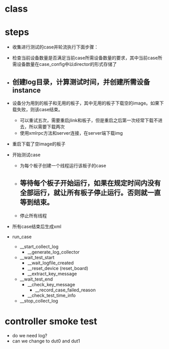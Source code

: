 # class





# steps
- 收集进行测试的case并轮流执行下面步骤：
- 检查当前设备数量是否满足当前case所需设备数量的要求，其中当前case所需设备数量在case_config中以director的形式存储了
- 创建log目录，计算测试时间，并创建所需设备instance
	- 
- 设备分为用到的板子和无用的板子，其中无用的板子下载空的image。如果下载失败，则该case结束。
	- 可以重试五次，需要重启jlink和板子，但是重启之后第一次经常下载不进去，所以需要下载两次
	- 使用xmlrpc方法和server连接，在server端下载img
- 重启下载了空image的板子
- 开始测试case
	- 为每个板子创建一个线程运行该板子的case
	- 等待每个板子开始运行，如果在规定时间内没有全部运行，就让所有板子停止运行。否则就一直等到结束。
		- 
	- 停止所有线程
- 所有case结束后生成xml


- run_case
	- \_\_start_collect_log
		- \_\_generate_log_collector
	- \_\_wait_test_start
		- \_\_wait_logfile_created
		- \_\_reset_device  (reset_board)
		- \_\_extract_key_message
	- \_\_wait_test_end
		- \_\_check_key_message
			- \_\_record_case_failed_reason
		- \_\_check_test_time_info
	- \_\_stop_collect_log


# controller smoke test
- do we need log?
- can we change to dut0 and dut1



